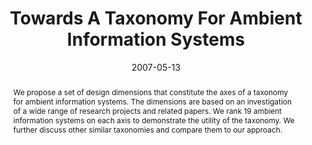 ---
abstract: We propose a set of design dimensions that constitute the axes of a taxonomy
  for ambient information systems. The dimensions are based on an investigation of
  a wide range of research projects and related papers. We rank 19 ambient information
  systems on each axis to demonstrate the utility of the taxonomy. We further discuss
  other similar taxonomies and compare them to our approach.
authors:
- Martin Tomitsch
- Karin Kappel
- Andreas Lehner
- Thomas Grechenig
date: '2007-05-13'
featured: false
publication_types:
- '0'
publishDate: '2007-05-13'
title: Towards A Taxonomy For Ambient Information Systems
url_pdf: http://publik.tuwien.ac.at/files/hidden/pub-inf_5379_A_14139abf4dda717023e6d93a1a94356d.pdf
---